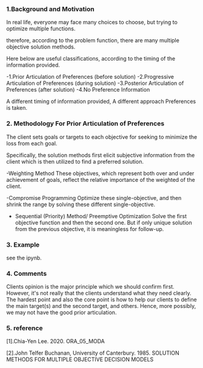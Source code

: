 ### 1.Background and Motivation

In real life, everyone may face many choices to choose, but trying to optimize multiple functions. 

therefore, according to the problem function, there are many multiple objective solution methods.

Here below are useful classifications, according to the timing of the information provided.  

-1.Prior Articulation of Preferences (before solution)
-2.Progressive Articulation of Preferences (during solution)
-3.Posterior Articulation of Preferences (after solution)
-4.No Preference Information

A different timing  of information  provided, A different approach Preferences  is  taken.



### 2. Methodology For Prior Articulation of Preferences

The client sets goals or targets to each objective for seeking to minimize the loss from each goal.

Specifically, the solution methods first elicit subjective information  from the client which is then utilized to find a preferred solution.

-Weighting Method
These objectives, which represent both over and under achievement of goals, reflect the relative importance of the weighted of the client. 

-Compromise Programming
Optimize these single-objective, and then shrink the range by solving these different single-objective.

- Sequential (Priority) Method/ Preemptive Optimization
Solve the first objective function and then the second one. But if only unique solution from the previous objective, it is meaningless for follow-up.


### 3. Example

see the ipynb.

### 4. Comments

Clients opinion is the major principle which we should confirm first.
However, it's not really that the clients understand what they need clearly.
The hardest point and also the core point is how to help our clients to define the main target(s) and the second target, and others.
Hence, more possibly, we may not have the good prior articulation.


### 5. reference

[1].Chia-Yen Lee. 2020. ORA_05_MODA

[2].John Telfer Buchanan, University of Canterbury. 1985. SOLUTION METHODS FOR MULTIPLE  OBJECTIVE 
DECISION  MODELS 
